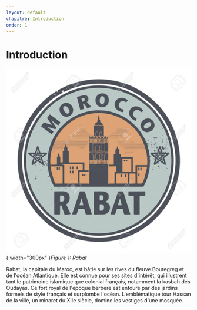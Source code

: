 ```yaml
---
layout: default
chapitre: Introduction
order: 1
---
```


# Introduction

![Introduction](./images/rabat0.png){:width="300px" }*Figure 1: Rabat*

<!-- note -->

Rabat, la capitale du Maroc, est bâtie sur les rives du fleuve Bouregreg et de l'océan Atlantique. Elle est connue pour ses sites d'intérêt, qui illustrent tant le patrimoine islamique que colonial français, notamment la kasbah des Oudayas. Ce fort royal de l'époque berbère est entouré par des jardins formels de style français et surplombe l'océan. L'emblématique tour Hassan de la ville, un minaret du XIIe siècle, domine les vestiges d'une mosquée.
<!-- new slide -->